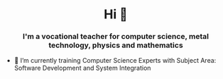 <h1 align="center">Hi 👋</h1>
<h3 align="center">I'm a vocational teacher for computer science, metal technology, physics and mathematics</h3>

<!--
**ralfkalwa/ralfkalwa** is a ✨ _special_ ✨ repository because its `README.md` (this file) appears on your GitHub profile.
- 🌱 I’m currently learning ...
- 👯 I’m looking to collaborate on ...
- 🤔 I’m looking for help with ...
- 😄 Pronouns: ...
- ⚡ Fun fact: ...
- 💬 Ask me about ...
- 📫 How to reach me: ...

-->

- 🔭 I’m currently training Computer Science Experts with Subject Area: Software Development and System Integration



